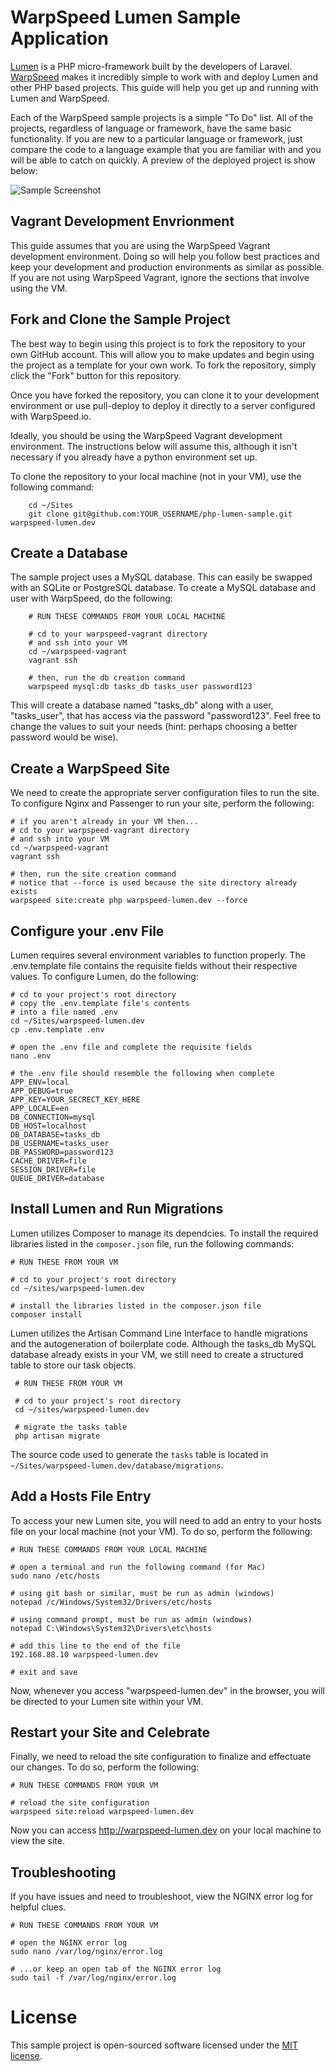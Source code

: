 # WarpSpeed Lumen Sample Application

[Lumen](http://lumen.laravel.com/) is a PHP micro-framework built by the developers of Laravel. [WarpSpeed](https://warpspeed.io) makes it incredibly simple to work with and deploy Lumen and other PHP based projects. This guide will help you get up and running with Lumen and WarpSpeed.

Each of the WarpSpeed sample projects is a simple "To Do" list. All of the projects, regardless of language or framework, have the same basic functionality. If you are new to a particular language or framework, just compare the code to a language example that you are familiar with and you will be able to catch on quickly. A preview of the deployed project is show below:

![Sample Screenshot](http://docs.warpspeed.io/assets/img/sample_project_screenshot.png)

## Vagrant Development Envrionment

This guide assumes that you are using the WarpSpeed Vagrant development environment. Doing so will help you follow best practices and keep your development and production environments as similar as possible. If you are not using WarpSpeed Vagrant, ignore the sections that involve using the VM.

## Fork and Clone the Sample Project

The best way to begin using this project is to fork the repository to your own GitHub account. This will allow you to make updates and begin using the project as a template for your own work. To fork the repository, simply click the "Fork" button for this repository.

Once you have forked the repository, you can clone it to your development environment or use pull-deploy to deploy it directly to a server configured with WarpSpeed.io.

Ideally, you should be using the WarpSpeed Vagrant development environment. The instructions below will assume this, although it isn't necessary if you already have a python environment set up.

To clone the repository to your local machine (not in your VM), use the following command:

```
	cd ~/Sites
	git clone git@github.com:YOUR_USERNAME/php-lumen-sample.git warpspeed-lumen.dev
```

## Create a Database

The sample project uses a MySQL database. This can easily be swapped with an SQLite or PostgreSQL database. To create a MySQL database and user with WarpSpeed, do the following:

```
	# RUN THESE COMMANDS FROM YOUR LOCAL MACHINE
	
	# cd to your warpspeed-vagrant directory
	# and ssh into your VM
	cd ~/warpspeed-vagrant
	vagrant ssh

	# then, run the db creation command
	warpspeed mysql:db tasks_db tasks_user password123
```

This will create a database named "tasks\_db" along with a user, "tasks\_user", that has access via the password "password123". Feel free to change the values to suit your needs (hint: perhaps choosing a better password would be wise).

## Create a WarpSpeed Site

We need to create the appropriate server configuration files to run the site. To configure Nginx and Passenger to run your site, perform the following:

```
# if you aren't already in your VM then...
# cd to your warpspeed-vagrant directory
# and ssh into your VM
cd ~/warpspeed-vagrant
vagrant ssh

# then, run the site creation command
# notice that --force is used because the site directory already exists
warpspeed site:create php warpspeed-lumen.dev --force
```

## Configure your .env File

Lumen requires several environment variables to function properly. The .env.template file contains the requisite fields without their respective values. To configure Lumen, do the following: 

```
# cd to your project's root directory
# copy the .env.template file's contents
# into a file named .env 
cd ~/Sites/warpspeed-lumen.dev
cp .env.template .env

# open the .env file and complete the requisite fields
nano .env

# the .env file should resemble the following when complete
APP_ENV=local
APP_DEBUG=true
APP_KEY=YOUR_SECRECT_KEY_HERE
APP_LOCALE=en
DB_CONNECTION=mysql
DB_HOST=localhost
DB_DATABASE=tasks_db
DB_USERNAME=tasks_user
DB_PASSWORD=password123
CACHE_DRIVER=file
SESSION_DRIVER=file
QUEUE_DRIVER=database
```

## Install Lumen and Run Migrations

Lumen utilizes Composer to manage its dependcies. To install the required libraries listed in the `composer.json` file, run the following commands: 

```
# RUN THESE FROM YOUR VM

# cd to your project's root directory
cd ~/sites/warpspeed-lumen.dev

# install the libraries listed in the composer.json file
composer install
```

Lumen utilizes the Artisan Command Line Interface to handle migrations and the autogeneration of boilerplate code. Although the tasks_db MySQL database already exists in your VM, we still need to create a structured table to store our task objects.

```
 # RUN THESE FROM YOUR VM
 
 # cd to your project's root directory
 cd ~/sites/warpspeed-lumen.dev
 
 # migrate the tasks table
 php artisan migrate
```

The source code used to generate the `tasks` table is located in `~/Sites/warpspeed-lumen.dev/database/migrations`.

## Add a Hosts File Entry

To access your new Lumen site, you will need to add an entry to your hosts file on your local machine (not your VM). To do so, perform the following:

```
# RUN THESE COMMANDS FROM YOUR LOCAL MACHINE

# open a terminal and run the following command (for Mac)
sudo nano /etc/hosts

# using git bash or similar, must be run as admin (windows)
notepad /c/Windows/System32/Drivers/etc/hosts

# using command prompt, must be run as admin (windows)
notepad C:\Windows\System32\Drivers\etc\hosts

# add this line to the end of the file
192.168.88.10 warpspeed-lumen.dev

# exit and save
```
Now, whenever you access "warpspeed-lumen.dev" in the browser, you will be directed to your Lumen site within your VM.

## Restart your Site and Celebrate

Finally, we need to reload the site configuration to finalize and effectuate our changes. To do so, perform the following: 

```
# RUN THESE COMMANDS FROM YOUR VM

# reload the site configuration
warpspeed site:reload warpspeed-lumen.dev
```

Now you can access http://warpspeed-lumen.dev on your local machine to view the site.

## Troubleshooting 

If you have issues and need to troubleshoot, view the NGINX error log for helpful clues.

```
# RUN THESE COMMANDS FROM YOUR VM

# open the NGINX error log
sudo nano /var/log/nginx/error.log

# ...or keep an open tab of the NGINX error log
sudo tail -f /var/log/nginx/error.log
```

# License
This sample project is open-sourced software licensed under the [MIT license](http://opensource.org/licenses/MIT).
